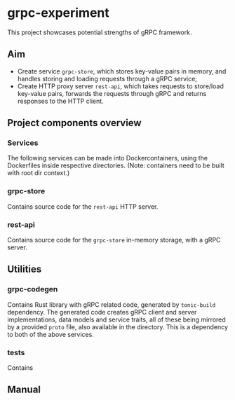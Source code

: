 # grpc-experiment
This project showcases potential strengths of gRPC framework.
## Aim
- Create service `grpc-store`, which stores key-value pairs in memory, and handles storing and loading requests through a gRPC service;
- Create HTTP proxy server `rest-api`, which takes requests to store/load key-value pairs, forwards the requests through gRPC and returns responses to the HTTP client.
## Project components overview
### Services
The following services can be made into Dockercontainers, using the Dockerfiles inside respective directories.
(Note: containers need to be built with root dir context.)
### grpc-store
Contains source code for the `rest-api` HTTP server.
### rest-api
Contains source code for the `grpc-store` in-memory storage, with a gRPC server.
## Utilities
### grpc-codegen
Contains Rust library with gRPC related code, generated by `tonic-build` dependency.
The generated code creates gRPC client and server implementations, data models and service traits, all of these being mirrored
by a provided `proto` file, also available in the directory.
This is a dependency to both of the above services.
### tests
Contains 

## Manual
